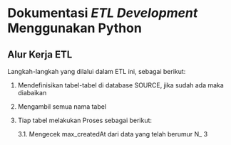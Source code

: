 # Dokumentasi *ETL Development* Menggunakan Python

## Alur Kerja ETL

Langkah-langkah yang dilalui dalam ETL ini, sebagai berikut:

1. Mendefinisikan tabel-tabel di database SOURCE, jika sudah ada maka diabaikan
2. Mengambil semua nama tabel
3. Tiap tabel melakukan Proses sebagai berikut:
    
    3.1. Mengecek max_createdAt dari data yang telah berumur N_
    3